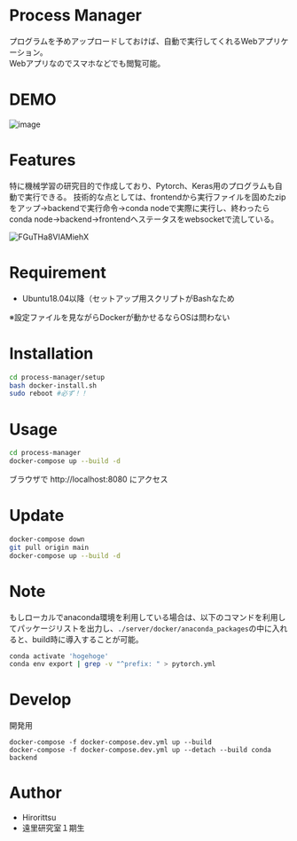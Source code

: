 # Process Manager
プログラムを予めアップロードしておけば、自動で実行してくれるWebアプリケーション。  
Webアプリなのでスマホなどでも閲覧可能。

# DEMO
![image](https://user-images.githubusercontent.com/33301907/121660471-41c65700-cade-11eb-9a58-2ee5776beaac.png)

# Features
特に機械学習の研究目的で作成しており、Pytorch、Keras用のプログラムも自動で実行できる。
技術的な点としては、frontendから実行ファイルを固めたzipをアップ→backendで実行命令→conda nodeで実際に実行し、終わったらconda node→backend→frontendへステータスをwebsocketで流している。

![FGuTHa8VIAMiehX](https://user-images.githubusercontent.com/33301907/154478427-27d07eff-a46e-436c-8f9c-7759050bd68c.jpg)

# Requirement
* Ubuntu18.04以降（セットアップ用スクリプトがBashなため

※設定ファイルを見ながらDockerが動かせるならOSは問わない

# Installation
```bash
cd process-manager/setup
bash docker-install.sh
sudo reboot #必ず！！
```

# Usage
```bash
cd process-manager
docker-compose up --build -d
```
ブラウザで http://localhost:8080 にアクセス

# Update
```bash
docker-compose down
git pull origin main
docker-compose up --build -d
```

# Note
もしローカルでanaconda環境を利用している場合は、以下のコマンドを利用してパッケージリストを出力し、`./server/docker/anaconda_packages`の中に入れると、build時に導入することが可能。
```bash
conda activate 'hogehoge'
conda env export | grep -v "^prefix: " > pytorch.yml
```

# Develop
開発用
```shell
docker-compose -f docker-compose.dev.yml up --build
docker-compose -f docker-compose.dev.yml up --detach --build conda backend
```

# Author
* Hirorittsu
* 遠里研究室１期生
